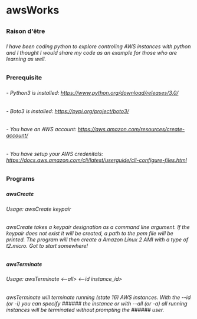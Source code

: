 # awsWorks
##
### Raison d'être 
###
###### I have been coding python to explore controling AWS instances with python and I thought I would share my code as an example for those who are learning as well. 
######
### Prerequisite
###
###### - Python3 is installed: https://www.python.org/download/releases/3.0/
###### - Boto3 is installed: https://pypi.org/project/boto3/
###### - You have an AWS account: https://aws.amazon.com/resources/create-account/
###### - You have setup your AWS credenitals: https://docs.aws.amazon.com/cli/latest/userguide/cli-configure-files.html 
######
### Programs
###
##### awsCreate
#####
###### Usage: awsCreate keypair
######
###### awsCreate takes a keypair designation as a command line argument. If the keypair does not exist it will be created, a path to the pem file will be printed. The program will then create a Amazon Linux 2 AMI with a type of t2.micro. Got to start somewhere!
#####
##### awsTerminate
#####
###### Usage: awsTerminate <--all> <--id instance_id>
######
###### awsTerminate will terminate running (state 16) AWS instances. With the --id (or -i) you can specify ###### the instance or with --all (or -a) all running instances will be terminated without prompting the ###### user.
